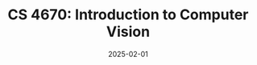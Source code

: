 ---
title: "CS 4670: Introduction to Computer Vision"
collection: teaching
type: "Undergraduate course"
# permalink: /teaching/2014-spring-teaching-1
venue: "Cornell University"
date: 2025-02-01
location: "Ithaca, New York"
---